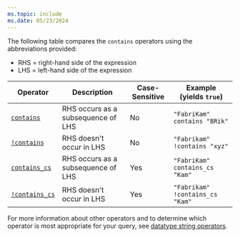 ```yaml
---
ms.topic: include
ms.date: 05/23/2024
---
```


The following table compares the `contains` operators using the abbreviations provided:

* RHS = right-hand side of the expression
* LHS = left-hand side of the expression

|Operator   |Description   |Case-Sensitive  |Example (yields `true`)  |
|-----------|--------------|----------------|-------------------------|
|[`contains`](../query/contains-operator.md) |RHS occurs as a subsequence of LHS |No |`"FabriKam" contains "BRik"`|
|[`!contains`](../query/not-contains-operator.md) |RHS doesn't occur in LHS |No |`"Fabrikam" !contains "xyz"`|
|[`contains_cs`](../query/contains-cs-operator.md) |RHS occurs as a subsequence of LHS |Yes |`"FabriKam" contains_cs "Kam"`|
|[`!contains_cs`](../query/not-contains-cs-operator.md)   |RHS doesn't occur in LHS |Yes |`"Fabrikam" !contains_cs "Kam"`|

For more information about other operators and to determine which operator is most appropriate for your query, see [datatype string operators](../query/datatypes-string-operators.md).
